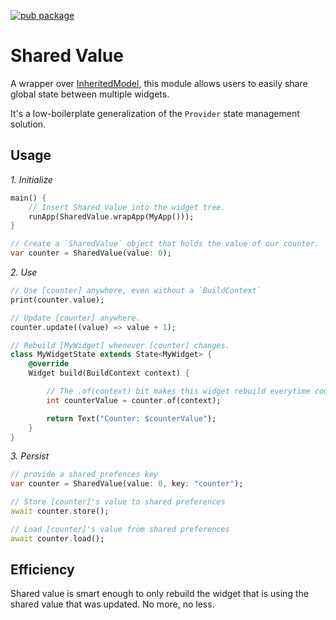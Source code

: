 [![pub package](https://img.shields.io/pub/v/shared_value.svg?style=for-the-badge)](https://pub.dartlang.org/packages/shared_value)

# Shared Value

A wrapper over [InheritedModel](https://api.flutter.dev/flutter/widgets/InheritedModel-class.html),
 this module allows users to easily share global state between multiple widgets.

It's a low-boilerplate generalization of the `Provider` state management solution.

## Usage

*1. Initialize*
    
```dart
main() {
    // Insert Shared Value into the widget tree.
    runApp(SharedValue.wrapApp(MyApp()));
}

// Create a `SharedValue` object that holds the value of our counter.
var counter = SharedValue(value: 0);
```

*2. Use*

```dart
// Use [counter] anywhere, even without a `BuildContext`
print(counter.value);

// Update [counter] anywhere.
counter.update((value) => value + 1);

// Rebuild [MyWidget] whenever [counter] changes.
class MyWidgetState extends State<MyWidget> {
    @override
    Widget build(BuildContext context) {

        // The .of(context) bit makes this widget rebuild everytime counter is changed
        int counterValue = counter.of(context);

        return Text("Counter: $counterValue");
    }
}
```

*3. Persist*

```dart
// provide a shared_prefences key
var counter = SharedValue(value: 0, key: "counter");

// Store [counter]'s value to shared preferences
await counter.store();

// Load [counter]'s value from shared preferences
await counter.load();
```

## Efficiency

Shared value is smart enough to only rebuild the widget that is using the shared value that was updated. No more, no less.
